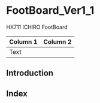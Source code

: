 # FootBoard_Ver1_1
HX711 ICHIRO FootBoard 

| Column 1 | Column 2 |
|----------|----------|
| Text     |  |

## Introduction

## Index
